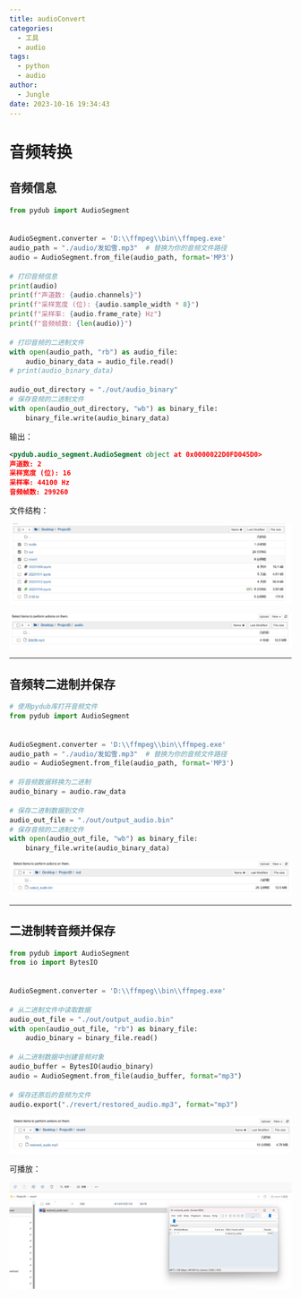 ```yaml
---
title: audioConvert
categories:
  - 工具
  - audio
tags:
  - python
  - audio
author:
  - Jungle
date: 2023-10-16 19:34:43
---
```


# 音频转换

## 音频信息

```python
from pydub import AudioSegment


AudioSegment.converter = 'D:\\ffmpeg\\bin\\ffmpeg.exe'
audio_path = "./audio/发如雪.mp3"  # 替换为你的音频文件路径
audio = AudioSegment.from_file(audio_path, format='MP3')

# 打印音频信息
print(audio)
print(f"声道数: {audio.channels}")
print(f"采样宽度 (位): {audio.sample_width * 8}")
print(f"采样率: {audio.frame_rate} Hz")
print(f"音频帧数: {len(audio)}")

# 打印音频的二进制文件
with open(audio_path, "rb") as audio_file:
    audio_binary_data = audio_file.read()
# print(audio_binary_data)

audio_out_directory = "./out/audio_binary"
# 保存音频的二进制文件
with open(audio_out_directory, "wb") as binary_file:
    binary_file.write(audio_binary_data)

```

输出：

```xml
<pydub.audio_segment.AudioSegment object at 0x0000022D0FD045D0>
声道数: 2
采样宽度 (位): 16
采样率: 44100 Hz
音频帧数: 299260
```

文件结构：

![image-20231016193944856](./audioConvert/image-20231016193944856.png)

![image-20231016194106729](./audioConvert/image-20231016194106729.png)

---

## 音频转二进制并保存

```python
# 使用pydub库打开音频文件
from pydub import AudioSegment


AudioSegment.converter = 'D:\\ffmpeg\\bin\\ffmpeg.exe'
audio_path = "./audio/发如雪.mp3"  # 替换为你的音频文件路径
audio = AudioSegment.from_file(audio_path, format='MP3')

# 将音频数据转换为二进制
audio_binary = audio.raw_data

# 保存二进制数据到文件
audio_out_file = "./out/output_audio.bin"
# 保存音频的二进制文件
with open(audio_out_file, "wb") as binary_file:
    binary_file.write(audio_binary_data)

```

![image-20231016194035000](./audioConvert/image-20231016194035000.png)

---

## 二进制转音频并保存

```python
from pydub import AudioSegment
from io import BytesIO


AudioSegment.converter = 'D:\\ffmpeg\\bin\\ffmpeg.exe'

# 从二进制文件中读取数据
audio_out_file = "./out/output_audio.bin"
with open(audio_out_file, "rb") as binary_file:
    audio_binary = binary_file.read()

# 从二进制数据中创建音频对象
audio_buffer = BytesIO(audio_binary)
audio = AudioSegment.from_file(audio_buffer, format="mp3")

# 保存还原后的音频为文件
audio.export("./revert/restored_audio.mp3", format="mp3")

```

![image-20231016194002458](./audioConvert/image-20231016194002458.png)

可播放：

![image-20231016194316348](./audioConvert/image-20231016194316348.png)

